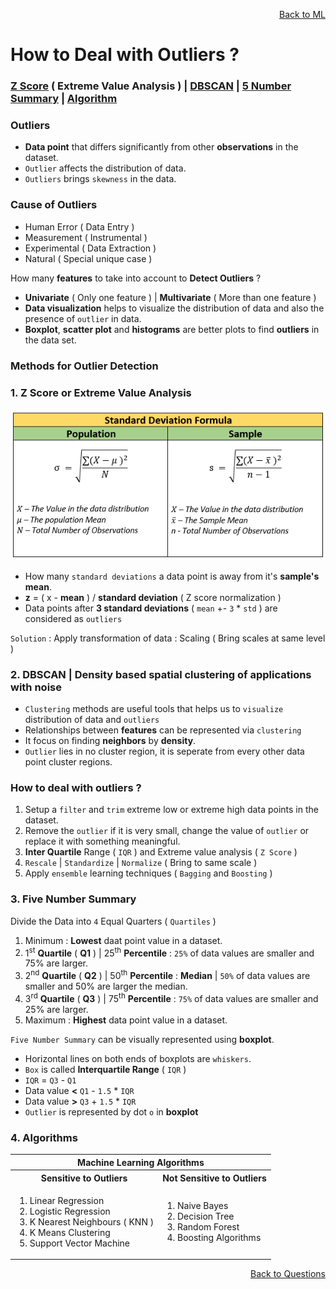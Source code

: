 <p align='right'><a align="right" href="https://github.com/KIRANKUMAR7296/Library/blob/main/Machine%20Learning/Machine%20Learning%20Models.md">Back to ML</a></p>

# How to Deal with Outliers ?

<h3><a href="#zscore">Z Score</a> ( Extreme Value Analysis ) | <a href="#dbscan">DBSCAN</a> | <a href="#summary">5 Number Summary</a> | <a href="#algo">Algorithm</a></h3>

### Outliers
- **Data point** that differs significantly from other **observations** in the dataset.
- `Outlier` affects the distribution of data. 
- `Outliers` brings `skewness` in the data.

### Cause of Outliers 

- Human Error ( Data Entry ) 
- Measurement ( Instrumental ) 
- Experimental ( Data Extraction ) 
- Natural ( Special unique case )

How many **features** to take into account to **Detect Outliers** ?

- **Univariate** ( Only one feature ) | **Multivariate** ( More than one feature )
- **Data visualization** helps to visualize the distribution of data and also the presence of `outlier` in data.
- **Boxplot**, **scatter plot** and **histograms** are better plots to find **outliers** in the data set.

### Methods for Outlier Detection

<h3 name="zscore">1. Z Score or Extreme Value Analysis</h3>

![Standard Deviation](Image/Std.png)

- How many `standard deviations` a data point is away from it's **sample's mean**.
- **z** = ( x - **mean** ) / **standard deviation** ( Z score normalization )
- Data points after **3 standard deviations** ( `mean` +- `3` * `std` ) are considered as `outliers`

`Solution` : Apply transformation of data : Scaling ( Bring scales at same level )

<h3 name="dbscan">2. DBSCAN | Density based spatial clustering of applications with noise</h3>

- `Clustering` methods are useful tools that helps us to `visualize` distribution of data and `outliers`
- Relationships between **features** can be represented via `clustering`
- It focus on finding **neighbors** by **density**.
- `Outlier` lies in no cluster region, it is seperate from every other data point cluster regions.

### How to deal with outliers ?

1. Setup a `filter` and `trim` extreme low or extreme high data points in the dataset.
2. Remove the `outlier` if it is very small, change the value of `outlier` or replace it with something meaningful.
3. **Inter Quartile** Range ( `IQR` ) and Extreme value analysis ( `Z Score` )
5. `Rescale` | `Standardize` | `Normalize` ( Bring to same scale )
6. Apply `ensemble` learning techniques ( `Bagging` and `Boosting` )

<h3 name="summary">3. Five Number Summary</h3>

Divide the Data into `4` Equal Quarters ( `Quartiles` ) 

1. Minimum : **Lowest** daat point value in a dataset.
2. 1<sup>st</sup> **Quartile** ( **Q1** ) | 25<sup>th</sup> **Percentile** : `25%` of data values are smaller and 75% are larger.
3. 2<sup>nd</sup> **Quartile** ( **Q2** ) | 50<sup>th</sup> **Percentile** : **Median** | `50%` of data values are smaller and 50% are larger the median.
4. 3<sup>rd</sup> **Quartile** ( **Q3** ) | 75<sup>th</sup> **Percentile** : `75%` of data values are smaller and 25% are larger.
5. Maximum : **Highest** data point value in a dataset.

`Five Number Summary` can be visually represented using **boxplot**.
- Horizontal lines on both ends of boxplots are `whiskers`.
- `Box` is called **Interquartile Range** ( `IQR` )
- `IQR` = `Q3` - `Q1`
- Data value **<** `Q1` - `1.5` * `IQR`
- Data value **>** `Q3` + `1.5` * `IQR`
- `Outlier` is represented by dot `o` in **boxplot**  

<h3 name="algo">4. Algorithms</h3>

<table>
  <tr>
    <th colspan="2">Machine Learning Algorithms</th>
  </tr>
  <tr>
    <th>Sensitive to Outliers</th>
    <th>Not Sensitive to Outliers</th>
  </tr>
   <tr>
    <td>
      <ol type="1">
        <li>Linear Regression</li>
        <li>Logistic Regression</li>
        <li>K Nearest Neighbours ( KNN )</li>
        <li>K Means Clustering</li>
        <li>Support Vector Machine</li>
      </ol>
    </td>
    <td>
      <ol type="1">
        <li>Naive Bayes</li>
        <li>Decision Tree</li>
        <li>Random Forest</li>        
        <li>Boosting Algorithms</li>        
      </ol>
    </td>
  </tr>
</table>

<p align='right'><a align="right" href="https://github.com/KIRANKUMAR7296/Library/blob/main/Interview.md">Back to Questions</a></p>
